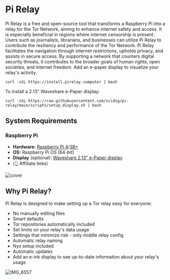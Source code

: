 # Pi Relay

Pi Relay is a free and open-source tool that transforms a Raspberry Pi into a relay for the Tor Network, aiming to enhance internet safety and access. It is especially beneficial in regions where internet censorship is present. Users such as journalists, librarians, and businesses can utilize Pi Relay to contribute the resiliency and performance of the Tor Network. Pi Relay facilitates the navigation through internet restrictions, upholds privacy, and assists in secure access. By supporting a network that counters digital security threats, it contributes to the broader goals of human rights, open societies, and internet freedom. Add an e-paper display to visualize your relay's activity.

 ```
 curl -sSL https://install.pirelay.computer | bash
 ```

To install a 2.13" Waveshare e-Paper display:
```
curl -sSL https://raw.githubusercontent.com/scidsg/pi-relay/main/scripts/setup_display.sh | bash
```

## System Requirements

### Raspberry Pi
- **Hardware:** [Raspberry Pi 4](https://www.amazon.com/Raspberry-Model-2019-Quad-Bluetooth/dp/B07TC2BK1X/?&_encoding=UTF8&tag=scidsg-20&linkCode=ur2&linkId=ee402e41cd98b8767ed54b1531ed1666&camp=1789&creative=9325)/[3B+](https://www.amazon.com/ELEMENT-Element14-Raspberry-Pi-Motherboard/dp/B07P4LSDYV/?&_encoding=UTF8&tag=scidsg-20&linkCode=ur2&linkId=d76c1db453c42244fe465c9c56601303&camp=1789&creative=9325)
- **OS:** Raspberry Pi OS (64-bit)
- **Display** (optional): [Waveshare 2.13" e-Paper display](https://www.amazon.com/gp/product/B07Z1WYRQH/?&_encoding=UTF8&tag=scidsg-20&linkCode=ur2&linkId=edc2337499023ba20f7ac43e49dd041d&camp=1789&creative=9325)
- (👆 Affiliate links)
  
 ![cover](https://github.com/scidsg/pi-relay/assets/28545431/0c16b5a6-f2ca-482a-b728-759c0df2e233)

## Why Pi Relay?

Pi Relay is designed to make setting up a Tor relay easy for everyone:

* No manually editing files
* Smart defaults
* Tor repositories automatically included
* Set limits on your relay's data usage
* Settings that minimize risk - only middle relay config
* Automatic relay naming
* Nyx setup included
* Automatic updates
* Add an e-ink display to see up-to-date information about your relay's usage

![IMG_6557](https://github.com/scidsg/pi-relay/assets/28545431/039f8549-1c3f-4913-9d9d-9b5ef4075b64)

